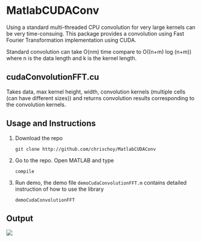 MatlabCUDAConv
==============

Using a standard multi-threaded CPU convolution for very large kernels can be very time-consuing. This package provides a convolution using Fast Fourier Transformation implementation using CUDA.

Standard convolution can take O(nm) time compare to O((n+m) log (n+m)) where n is the data length and k is the kernel length.

## cudaConvolutionFFT.cu

Takes data, max kernel height, width, convolution kernels (multiple cells (can have different sizes)) and returns convolution results corresponding to the convolution kernels.


## Usage and Instructions

1. Download the repo

    ```
    git clone http://github.com/chrischoy/MatlabCUDAConv
    ```

2. Go to the repo. Open MATLAB and type

    ```
    compile
    ```

3. Run demo, the demo file `demoCudaConvolutionFFT.m` contains detailed instruction of how to use the library


    ```
    demoCudaConvolutionFFT
    ```

## Output

![](https://dl.dropboxusercontent.com/u/57360783/cudafft_matlabfft_conv.png)
